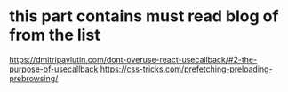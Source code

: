 # this part contains must read blog of from the list
https://dmitripavlutin.com/dont-overuse-react-usecallback/#2-the-purpose-of-usecallback
https://css-tricks.com/prefetching-preloading-prebrowsing/
